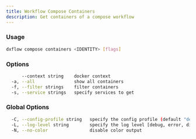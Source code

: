 ```yaml
---
title: Workflow Compose Containers 
description: Get containers of a compose workflow
---
```


### Usage

```bash
dxflow compose containers <IDENTITY> [flags]
```

### Options

```bash
      --context string    docker context
  -a, --all               show all containers
  -f, --filter strings    filter containers
  -s, --service strings   specify services to get
```

### Global Options

```bash
  -C, --config-profile string   specify the config profile (default "default")
  -L, --log-level string        specify the log level [debug, error, disabled] (default "disabled")
  -N, --no-color                disable color output
```


